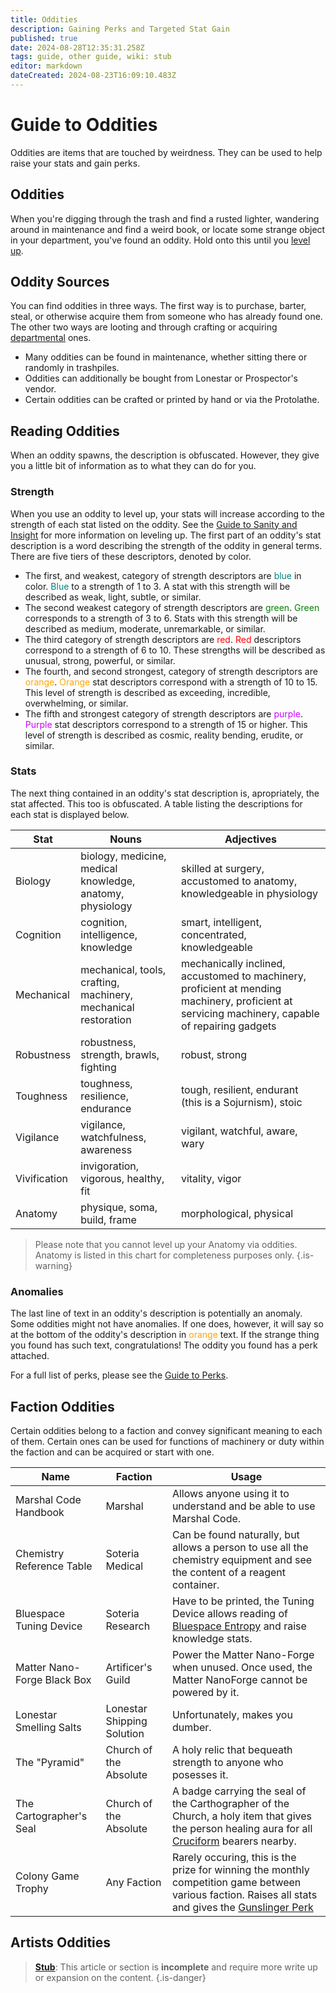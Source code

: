 ```yaml
---
title: Oddities
description: Gaining Perks and Targeted Stat Gain
published: true
date: 2024-08-28T12:35:31.258Z
tags: guide, other guide, wiki: stub
editor: markdown
dateCreated: 2024-08-23T16:09:10.483Z
---
```


# Guide to Oddities
Oddities are items that are touched by weirdness. They can be used to help raise your stats and gain perks. 

## Oddities

When you're digging through the trash and find a rusted lighter, wandering around in maintenance and find a weird book, or locate some strange object in your department, you've found an oddity. Hold onto this until you [level up](/guides/starter-guides/Sanity-and-Insight). 

## Oddity Sources
You can find oddities in three ways. The first way is to purchase, barter, steal, or otherwise acquire them from someone who has already found one. The other two ways are looting and through crafting or acquiring [departmental](/guides/starter-guides/Oddities#faction-oddities) ones. 
* Many oddities can be found in maintenance, whether sitting there or randomly in trashpiles.
* Oddities can additionally be bought from Lonestar or Prospector's vendor.
* Certain oddities can be crafted or printed by hand or via the Protolathe.

## Reading Oddities
When an oddity spawns, the description is obfuscated. However, they give you a little bit of information as to what they can do for you. 

### Strength

When you use an oddity to level up, your stats will increase according to the strength of each stat listed on the oddity. See the [Guide to Sanity and Insight](/guides/starter-guides/Sanity-and-Insight) for more information on leveling up. The first part of an oddity's stat description is a word describing the strength of the oddity in general terms. There are five tiers of these descriptors, denoted by color.
* The first, and weakest, category of strength descriptors are <span style = "color:teal">blue</span> in color. <span style = "color:teal">Blue</span> to a strength of 1 to 3. A stat with this strength will be described as weak, light, subtle, or similar. 
* The second weakest category of strength descriptors are <span style = "color:green">green</span>. <span style = "color:green">Green</span> corresponds to a strength of 3 to 6. Stats with this strength will be described as medium, moderate, unremarkable, or similar.
* The third category of strength descriptors are <span style = "color:red">red</span>. <span style = "color:red">Red</span> descriptors correspond to a strength of 6 to 10. These strengths will be described as unusual, strong, powerful, or similar. 
* The fourth, and second strongest, category of strength descriptors are <span style='color:orange;'>orange</span>. <span style='color:orange;'>Orange</span> stat descriptors correspond with a strength of 10 to 15. This level of strength is described as exceeding, incredible, overwhelming, or similar. 
* The fifth and strongest category of strength descriptors are <span style='color:#cd00ff;'>purple</span>. <span style='color:#cd00ff;'>Purple</span> stat descriptors correspond to a strength of 15 or higher. This level of strength is described as cosmic, reality bending, erudite, or similar. 

### Stats

The next thing contained in an oddity's stat description is, apropriately, the stat affected. This too is obfuscated. A table listing the descriptions for each stat is displayed below.

| Stat | Nouns | Adjectives |
|-----|------|-----------|
| Biology | biology, medicine, medical knowledge, anatomy, physiology | skilled at surgery, accustomed to anatomy, knowledgeable in physiology | 
| Cognition | cognition, intelligence, knowledge | smart, intelligent, concentrated, knowledgeable |
| Mechanical | mechanical, tools, crafting, machinery, mechanical restoration | mechanically inclined, accustomed to machinery, proficient at mending machinery, proficient at servicing machinery, capable of repairing gadgets | 
| Robustness | robustness, strength, brawls, fighting | robust, strong |
| Toughness | toughness, resilience, endurance | tough, resilient, endurant (this is a Sojurnism), stoic | 
| Vigilance | vigilance, watchfulness, awareness | vigilant, watchful, aware, wary |
| Vivification | invigoration, vigorous, healthy, fit | vitality, vigor |
| Anatomy | physique, soma, build, frame | morphological, physical | 

> Please note that you cannot level up your Anatomy via oddities. Anatomy is listed in this chart for completeness purposes only. 
{.is-warning}

### Anomalies

The last line of text in an oddity's description is potentially an anomaly. Some oddities might not have anomalies. If one does, however, it will say so at the bottom of the oddity's description in <span style='color:orange;'>orange</span> text. If the strange thing you found has such text, congratulations! The oddity you found has a perk attached. 

For a full list of perks, please see the [Guide to Perks](/guides/other-guides/Perks). 

## Faction Oddities

Certain oddities belong to a faction and convey significant meaning to each of them. Certain ones can be used for functions of machinery or duty within the faction and can be acquired or start with one.

| Name | Faction | Usage
|-----|------|------|
| Marshal Code Handbook | Marshal | Allows anyone using it to understand and be able to use Marshal Code.
| Chemistry Reference Table | Soteria Medical | Can be found naturally, but allows a person to use all the chemistry equipment and see the content of a reagent container.
| Bluespace Tuning Device | Soteria Research | Have to be printed, the Tuning Device allows reading of [Bluespace Entropy]() and raise knowledge stats.
| Matter Nano-Forge Black Box | Artificer's Guild | Power the Matter Nano-Forge when unused. Once used, the Matter NanoForge cannot be powered by it.
| Lonestar Smelling Salts | Lonestar Shipping Solution | Unfortunately, makes you dumber.
| The "Pyramid" | Church of the  Absolute | A holy relic that bequeath strength to anyone who posesses it.
| The Cartographer's Seal | Church of the Absolute | A badge carrying the seal of the Carthographer of the Church, a holy item that gives the person healing aura for all [Cruciform]() bearers nearby.
| Colony Game Trophy | Any Faction | Rarely occuring, this is the prize for winning the monthly competition game between various faction. Raises all stats and gives the [Gunslinger Perk]()


## Artists Oddities
> [**Stub**](/maintenance/Templates#stub): This article or section is **incomplete** and require more write up or expansion on the content.
{.is-danger}

